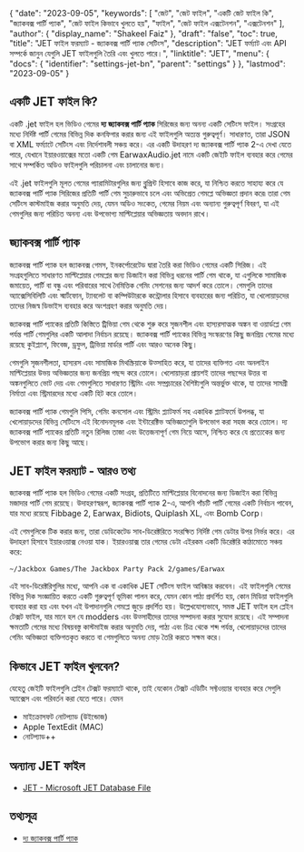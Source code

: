 {
  "date": "2023-09-05",
  "keywords": [
"জেট",
"জেট ফাইল",
"একটি জেট ফাইল কি",
"জ্যাকবক্স পার্টি প্যাক",
"জেট ফাইল কিভাবে খুলতে হয়",
"ফাইল",
"জেট ফাইল এক্সটেনশন",
"এক্সটেনশন"
],
  "author": {
    "display_name": "Shakeel Faiz"
},
  "draft": "false",
  "toc": true,
  "title": "JET ফাইল ফরম্যাট - জ্যাকবক্স পার্টি প্যাক সেটিংস",
  "description": "JET ফর্ম্যাট এবং API সম্পর্কে জানুন যেগুলি JET ফাইলগুলি তৈরি এবং খুলতে পারে।",
  "linktitle": "JET",
  "menu": {
    "docs": {
      "identifier": "settings-jet-bn",
      "parent": "settings"
}
},
  "lastmod": "2023-09-05"
}

## একটি JET ফাইল কি?

একটি .jet ফাইল হল ভিডিও গেমের **দ্য জ্যাকবক্স পার্টি প্যাক** সিরিজের জন্য অনন্য একটি সেটিংস ফাইল। সংগ্রহের মধ্যে নির্দিষ্ট পার্টি গেমের বিভিন্ন দিক কনফিগার করার জন্য এই ফাইলগুলি অত্যন্ত গুরুত্বপূর্ণ। সাধারণত, তারা JSON বা XML ফর্ম্যাটে সেটিংস এবং নির্দেশাবলী সঞ্চয় করে। এর একটি উদাহরণ দ্য জ্যাকবক্স পার্টি প্যাক 2-এ দেখা যেতে পারে, যেখানে ইয়ারওয়াক্সের মতো একটি গেম EarwaxAudio.jet নামে একটি জেইটি ফাইল ব্যবহার করে গেমের সাথে সম্পর্কিত অডিও ফাইলগুলি পরিচালনা এবং চালানোর জন্য।

এই .jet ফাইলগুলি মূলত গেমের প্যারামিটারগুলির জন্য ব্লুপ্রিন্ট হিসাবে কাজ করে, যা নিশ্চিত করতে সাহায্য করে যে জ্যাকবক্স পার্টি প্যাক সিরিজের প্রতিটি পার্টি গেম সুচারুভাবে চলে এবং অভিপ্রেত গেমপ্লে অভিজ্ঞতা প্রদান করে৷ তারা গেম সেটিংস কাস্টমাইজ করার অনুমতি দেয়, যেমন অডিও সংকেত, গেমের নিয়ম এবং অন্যান্য গুরুত্বপূর্ণ বিবরণ, যা এই গেমগুলির জন্য পরিচিত অনন্য এবং উপভোগ্য মাল্টিপ্লেয়ার অভিজ্ঞতায় অবদান রাখে।

## জ্যাকবক্স পার্টি প্যাক

জ্যাকবক্স পার্টি প্যাক হল জ্যাকবক্স গেমস, ইনকর্পোরেটেড দ্বারা তৈরি করা ভিডিও গেমের একটি সিরিজ। এই সংগ্রহগুলিতে সাধারণত মাল্টিপ্লেয়ার গেমপ্লের জন্য ডিজাইন করা বিভিন্ন ধরনের পার্টি গেম থাকে, যা এগুলিকে সামাজিক জমায়েত, পার্টি বা বন্ধু এবং পরিবারের সাথে নৈমিত্তিক গেমিং সেশনের জন্য আদর্শ করে তোলে। গেমগুলি তাদের অ্যাক্সেসিবিলিটি এবং স্মার্টফোন, ট্যাবলেট বা কম্পিউটারকে কন্ট্রোলার হিসাবে ব্যবহারের জন্য পরিচিত, যা খেলোয়াড়দের তাদের নিজস্ব ডিভাইস ব্যবহার করে অংশগ্রহণ করার অনুমতি দেয়।

জ্যাকবক্স পার্টি প্যাকের প্রতিটি কিস্তিতে ট্রিভিয়া গেম থেকে শুরু করে সৃজনশীল এবং হাস্যরসাত্মক অঙ্কন বা ওয়ার্ডপ্লে গেম পর্যন্ত পার্টি গেমগুলির একটি আলাদা নির্বাচন রয়েছে। জ্যাকবক্স পার্টি প্যাকের বিভিন্ন সংস্করণের কিছু জনপ্রিয় গেমের মধ্যে রয়েছে কুইপ্ল্যাশ, ফিবেজ, ড্রফুল, ট্রিভিয়া মার্ডার পার্টি এবং আরও অনেক কিছু।

গেমগুলি সৃজনশীলতা, হাস্যরস এবং সামাজিক মিথস্ক্রিয়াকে উত্সাহিত করে, যা তাদের ব্যক্তিগত এবং অনলাইন মাল্টিপ্লেয়ার উভয় অভিজ্ঞতার জন্য জনপ্রিয় পছন্দ করে তোলে। খেলোয়াড়রা প্রায়শই তাদের পছন্দের উত্তর বা অঙ্কনগুলিতে ভোট দেয় এবং গেমগুলিতে সাধারণত স্ট্রিমিং এবং সম্প্রচারের বৈশিষ্ট্যগুলি অন্তর্ভুক্ত থাকে, যা তাদের সামগ্রী নির্মাতা এবং স্ট্রিমারদের মধ্যে একটি হিট করে তোলে।

জ্যাকবক্স পার্টি প্যাক গেমগুলি পিসি, গেমিং কনসোল এবং স্ট্রিমিং প্ল্যাটফর্ম সহ একাধিক প্ল্যাটফর্মে উপলব্ধ, যা খেলোয়াড়দের বিভিন্ন সেটিংসে এই বিনোদনমূলক এবং ইন্টারেক্টিভ অভিজ্ঞতাগুলি উপভোগ করা সহজ করে তোলে। দ্য জ্যাকবক্স পার্টি প্যাকের প্রতিটি নতুন রিলিজ তাজা এবং উত্তেজনাপূর্ণ গেম নিয়ে আসে, নিশ্চিত করে যে প্রত্যেকের জন্য উপভোগ করার জন্য কিছু আছে।

## JET ফাইল ফরম্যাট - আরও তথ্য

জ্যাকবক্স পার্টি প্যাক হল ভিডিও গেমের একটি সংগ্রহ, প্রতিটিতে মাল্টিপ্লেয়ার বিনোদনের জন্য ডিজাইন করা বিভিন্ন মজাদার পার্টি গেম রয়েছে। উদাহরণস্বরূপ, জ্যাকবক্স পার্টি প্যাক 2-এ, আপনি পাঁচটি পার্টি গেমের একটি নির্বাচন পাবেন, যার মধ্যে রয়েছে Fibbage 2, Earwax, Bidiots, Quiplash XL, এবং Bomb Corp।

এই গেমগুলিকে টিক করার জন্য, তারা ডেডিকেটেড সাব-ডিরেক্টরিতে সংরক্ষিত নির্দিষ্ট গেম ডেটার উপর নির্ভর করে। এর উদাহরণ হিসাবে ইয়ারওয়াক্স নেওয়া যাক। ইয়ারওয়াক্স তার গেমের ডেটা এইরকম একটি ডিরেক্টরি কাঠামোতে সঞ্চয় করে:

```
~/Jackbox Games/The Jackbox Party Pack 2/games/Earwax
```

এই সাব-ডিরেক্টরিগুলির মধ্যে, আপনি এক বা একাধিক JET সেটিংস ফাইল আবিষ্কার করবেন। এই ফাইলগুলি গেমের বিভিন্ন দিক সংজ্ঞায়িত করতে একটি গুরুত্বপূর্ণ ভূমিকা পালন করে, যেমন কোন পাঠ্য প্রদর্শিত হয়, কোন মিডিয়া ফাইলগুলি ব্যবহার করা হয় এবং যখন এই উপাদানগুলি গেমপ্লে জুড়ে প্রদর্শিত হয়। উল্লেখযোগ্যভাবে, সমস্ত JET ফাইল হল প্লেইন টেক্সট ফাইল, যার মানে হল যে modders এবং উত্সাহীদের তাদের সম্পাদনা করার সুযোগ রয়েছে। এই সম্পাদনা ক্ষমতাটি গেমের মধ্যে বিষয়বস্তু কাস্টমাইজ করার অনুমতি দেয়, পাঠ্য এবং চিত্র থেকে শব্দ পর্যন্ত, খেলোয়াড়দের তাদের গেমিং অভিজ্ঞতা ব্যক্তিগতকৃত করতে বা গেমগুলিতে অনন্য মোড় তৈরি করতে সক্ষম করে।

## কিভাবে JET ফাইল খুলবেন?

যেহেতু জেইটি ফাইলগুলি প্লেইন টেক্সট ফরম্যাটে থাকে, তাই যেকোন টেক্সট এডিটিং সফ্টওয়্যার ব্যবহার করে সেগুলি অ্যাক্সেস এবং পরিবর্তন করা যেতে পারে। যেমন

- মাইক্রোসফট নোটপ্যাড (উইন্ডোজ)
- Apple TextEdit (MAC)
- নোটপ্যাড++

## অন্যান্য JET ফাইল

- [JET - Microsoft JET Database File](/database/jet/)

## তথ্যসূত্র
* [দ্য জ্যাকবক্স পার্টি প্যাক](https://en.wikipedia.org/wiki/The_Jackbox_Party_Pack)


